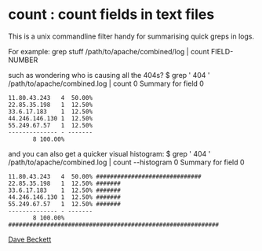 count : count fields in text files
==================================

This is a unix commandline filter handy for summarising quick greps in logs.

For example:
    grep stuff /path/to/apache/combined/log | count FIELD-NUMBER

such as wondering who is causing all the 404s?
    $ grep ' 404 ' /path/to/apache/combined.log | count 0
    Summary for field 0

    11.80.43.243   4  50.00%
    22.85.35.198   1  12.50%
    33.6.17.183    1  12.50%
    44.246.146.130 1  12.50%
    55.249.67.57   1  12.50%
    -------------- - -------
		   8 100.00%

and you can also get a quicker visual histogram:
    $ grep ' 404 ' /path/to/apache/combined.log | count --histogram 0
    Summary for field 0

    11.80.43.243   4  50.00% ##############################
    22.85.35.198   1  12.50% #######
    33.6.17.183    1  12.50% #######
    44.246.146.130 1  12.50% #######
    55.249.67.57   1  12.50% #######
    -------------- - -------
		   8 100.00% ############################################################


[Dave Beckett](http://www.dajobe.org/)
